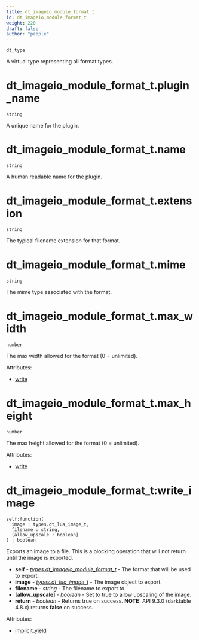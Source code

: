 ```yaml
---
title: dt_imageio_module_format_t
id: dt_imageio_module_format_t
weight: 220
draft: false
author: "people"
---
```


`dt_type`

A virtual type representing all format types.

# dt_imageio_module_format_t.plugin_name

`string`

A unique name for the plugin.

# dt_imageio_module_format_t.name

`string`

A human readable name for the plugin.

# dt_imageio_module_format_t.extension

`string`

The typical filename extension for that format.

# dt_imageio_module_format_t.mime

`string`

The mime type associated with the format.

# dt_imageio_module_format_t.max_width

`number`

The max width allowed for the format \(0 = unlimited\).

Attributes:

* [write](../attributes#write)

# dt_imageio_module_format_t.max_height

`number`

The max height allowed for the format \(0 = unlimited\).

Attributes:

* [write](../attributes#write)

# dt_imageio_module_format_t:write_image
```
self:function(
  image : types.dt_lua_image_t,
  filename : string,
  [allow_upscale : boolean]
) : boolean
```
Exports an image to a file. This is a blocking operation that will not return until the image
is exported.

* **self** - _[types.dt_imageio_module_format_t](../types/dt_imageio_module_format_t)_ - The format that will be used to export.
* **image** - _[types.dt_lua_image_t](../types/dt_lua_image_t)_ - The image object to export.
* **filename** - _string_ - The filename to export to.
* **\[allow_upscale\]** - _boolean_ - Set to true to allow upscaling of the image.
* **return** - _boolean_ - Returns true on success. **NOTE:** API 9.3.0 (darktable 4.8.x) returns **false** on success.

Attributes:

* [implicit_yield](../attributes#implicit_yield)

